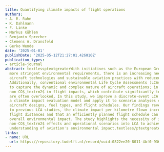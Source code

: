 ```yaml
---
title: Quantifying climate impacts of flight operations
authors:
- A. R. Rahn
- K. Dahlmann
- F. Linke
- Markus Kühlen
- Benjamin Sprecher
- Clemens A. Dransfeld
- Gerko Wende
date: '2025-01-01'
publishDate: '2025-05-12T21:27:01.426010Z'
publication_types:
- article-journal
abstract: textlessptextgreaterWith initiatives such as the European Green Deal establishing
  more stringent environmental requirements, there is an increasing need to develop
  aircraft technologies and sustainable aviation practices with reduced climate impacts.
  Additionally, conventional environmental Life Cycle Assessments (LCAs) often struggle
  to capture the dynamic and complex nature of aircraft operations; in particular,
  non-CO$_textrm2$ in-flight impacts, which contribute significantly to climate change,
  are often overlooked. In this study, we improve a discrete-event LCA approach with
  a climate impact evaluation model and apply it to scenario analyses comparing different
  aircraft designs, fuel types, and flight schedules. Our findings reveal that, contrary
  to previous LCA studies, the climate impact per kilometre flown increases with longer
  flight distances and that an efficiently planned flight schedule can reduce the
  overall environmental impact. The study highlights the necessity of incorporating
  non-CO$_textrm2$ effects and operational scenarios into LCA to achieve a more accurate
  understanding of aviation's environmental impact.textless/ptextgreater
links:
- name: URL
  url: https://repository.tudelft.nl/record/uuid:0822ee20-8011-4bf0-936c-92523cbc0428
---
```

